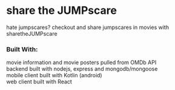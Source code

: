 # share the JUMPscare
hate jumpscares? checkout and share jumpscares in movies with sharetheJUMPscare </br>


### Built With:
movie information and movie posters pulled from OMDb API </br>
backend built with nodejs, express and mongodb/mongoose </br>
mobile client built with Kotlin (android) </br>
web client built with React </br>
